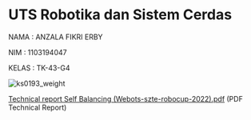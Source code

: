 # UTS Robotika dan Sistem Cerdas

NAMA : ANZALA FIKRI ERBY

NIM : 1103194047

KELAS : TK-43-G4

![ks0193_weight](https://user-images.githubusercontent.com/73738851/172390181-c19b6f8b-129d-44cb-90cb-f5082d261e30.gif)

[Technical report Self Balancing (Webots-szte-robocup-2022).pdf](https://github.com/AnzalaFikri/UTS-Robotika-self-balancing-/files/10145325/Technical.report.Self.Balancing.Webots-szte-robocup-2022.pdf)
(PDF Technical Report)

